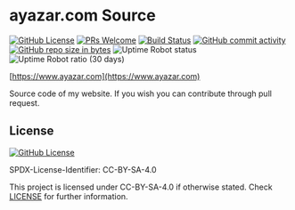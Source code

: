 # ayazar.com Source

[![GitHub License](https://img.shields.io/github/license/alperyazar/www.svg?style=flat)](https://creativecommons.org/licenses/by-sa/4.0/)
[![PRs Welcome](https://img.shields.io/badge/PRs-welcome-brightgreen.svg?style=flat)](http://makeapullrequest.com)
[![Build Status](https://travis-ci.com/alperyazar/www.svg?branch=master)](https://travis-ci.com/alperyazar/www)
[![GitHub commit activity](https://img.shields.io/github/commit-activity/m/alperyazar/www.svg)](https://github.com/alperyazar/www/graphs/commit-activity)
[![GitHub repo size in bytes](https://img.shields.io/github/repo-size/alperyazar/www.svg)](https://github.com/alperyazar/www)
![Uptime Robot status](https://img.shields.io/uptimerobot/status/m784066757-5d6b061dfaf9531f911b85ca.svg)
![Uptime Robot ratio (30 days)](https://img.shields.io/uptimerobot/ratio/m784066757-5d6b061dfaf9531f911b85ca.svg)

[https://www.ayazar.com](https://www.ayazar.com)

Source code of my website. If you wish you can contribute through pull request.

## License

[![GitHub License](https://img.shields.io/github/license/alperyazar/www.svg?style=flat)](https://creativecommons.org/licenses/by-sa/4.0/)

SPDX-License-Identifier: CC-BY-SA-4.0

This project is licensed under CC-BY-SA-4.0 if otherwise stated.
Check [LICENSE](LICENSE) for further information.

